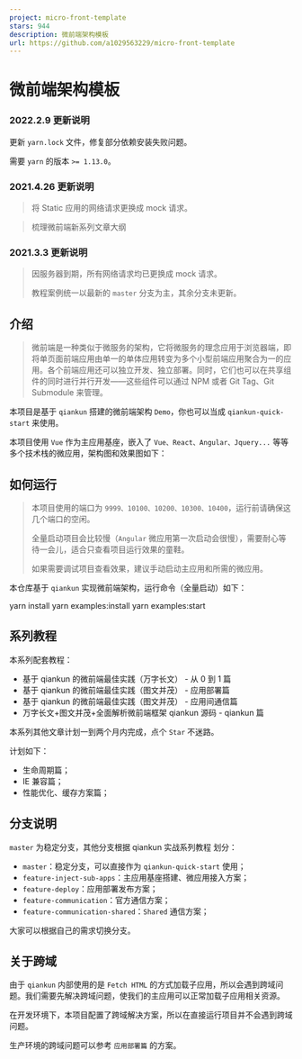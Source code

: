 ```yaml
---
project: micro-front-template
stars: 944
description: 微前端架构模板
url: https://github.com/a1029563229/micro-front-template
---
```


微前端架构模板
=======

### 2022.2.9 更新说明

更新 `yarn.lock` 文件，修复部分依赖安装失败问题。

需要 `yarn` 的版本 `>= 1.13.0`。

### 2021.4.26 更新说明

> 将 Static 应用的网络请求更换成 mock 请求。

> 梳理微前端新系列文章大纲

### 2021.3.3 更新说明

> 因服务器到期，所有网络请求均已更换成 mock 请求。
> 
> 教程案例统一以最新的 `master` 分支为主，其余分支未更新。

介绍
--

> 微前端是一种类似于微服务的架构，它将微服务的理念应用于浏览器端，即将单页面前端应用由单一的单体应用转变为多个小型前端应用聚合为一的应用。各个前端应用还可以独立开发、独立部署。同时，它们也可以在共享组件的同时进行并行开发——这些组件可以通过 NPM 或者 Git Tag、Git Submodule 来管理。

本项目是基于 `qiankun` 搭建的微前端架构 `Demo`，你也可以当成 `qiankun-quick-start` 来使用。

本项目使用 `Vue` 作为主应用基座，嵌入了 `Vue、React、Angular、Jquery...` 等等多个技术栈的微应用，架构图和效果图如下：

如何运行
----

> 本项目使用的端口为 `9999、10100、10200、10300、10400`，运行前请确保这几个端口的空闲。
> 
> 全量启动项目会比较慢（`Angular` 微应用第一次启动会很慢），需要耐心等待一会儿，适合只查看项目运行效果的童鞋。
> 
> 如果需要调试项目查看效果，建议手动启动主应用和所需的微应用。

本仓库基于 `qiankun` 实现微前端架构，运行命令（全量启动）如下：

yarn install
yarn examples:install
yarn examples:start

系列教程
----

本系列配套教程：

-   基于 qiankun 的微前端最佳实践（万字长文） - 从 0 到 1 篇
-   基于 qiankun 的微前端最佳实践（图文并茂） - 应用部署篇
-   基于 qiankun 的微前端最佳实践（图文并茂） - 应用间通信篇
-   万字长文+图文并茂+全面解析微前端框架 qiankun 源码 - qiankun 篇

本系列其他文章计划一到两个月内完成，点个 `Star` 不迷路。

计划如下：

-   生命周期篇；
-   IE 兼容篇；
-   性能优化、缓存方案篇；

分支说明
----

`master` 为稳定分支，其他分支根据 qiankun 实战系列教程 划分：

-   `master`：稳定分支，可以直接作为 `qiankun-quick-start` 使用；
-   `feature-inject-sub-apps`：主应用基座搭建、微应用接入方案；
-   `feature-deploy`：应用部署发布方案；
-   `feature-communication`：官方通信方案；
-   `feature-communication-shared`：`Shared` 通信方案；

大家可以根据自己的需求切换分支。

关于跨域
----

由于 `qiankun` 内部使用的是 `Fetch HTML` 的方式加载子应用，所以会遇到跨域问题。我们需要先解决跨域问题，使我们的主应用可以正常加载子应用相关资源。

在开发环境下，本项目配置了跨域解决方案，所以在直接运行项目并不会遇到跨域问题。

生产环境的跨域问题可以参考 `应用部署篇` 的方案。
